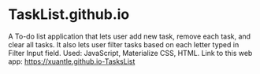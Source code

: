 # TaskList.github.io

A To-do list application that lets user add new task, remove each task, and clear all tasks. It also lets user filter tasks based on each letter typed in Filter Input field.
Used: JavaScript, Materialize CSS, HTML.
Link to this web app: https://xuantle.github.io-TasksList
